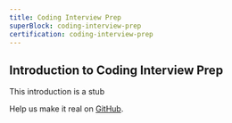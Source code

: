 ```yaml
---
title: Coding Interview Prep
superBlock: coding-interview-prep
certification: coding-interview-prep
---
```


## Introduction to Coding Interview Prep

This introduction is a stub

Help us make it real on [GitHub](https://github.com/freeCodeCamp/learn/tree/master/src/introductions).
